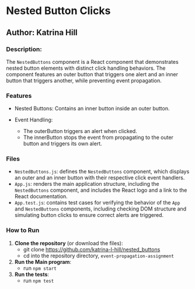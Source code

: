 # Nested Button Clicks

## Author: Katrina Hill

### Description:
The `NestedButtons` component is a React component that demonstrates nested button elements with distinct click handling behaviors. The component features an outer button that triggers one alert and an inner button that triggers another, while preventing event propagation.

### Features
- Nested Buttons: Contains an inner button inside an outer button.

- Event Handling:
    - The outerButton triggers an alert when clicked.
    - The innerButton stops the event from propagating to the outer button and triggers its own alert.

### Files
- `NestedButtons.js`: defines the `NestedButtons` component, which displays an outer and an inner button with their respective click event handlers.
- `App.js`: renders the main application structure, including the `NestedButtons` component, and includes the React logo and a link to the React documentation.
- `App.test.js`: contains test cases for verifying the behavior of the `App` and `NestedButtons` components, including checking DOM structure and simulating button clicks to ensure correct alerts are triggered.

### How to Run
1. **Clone the repository** (or download the files):
   - git clone https://github.com/katrina-l-hill/nested_buttons
   - cd into the repository directory, `event-propagation-assignment`
2. **Run the Main program**:
   - run `npm start`
3. **Run the tests**:
   - run `npm test`